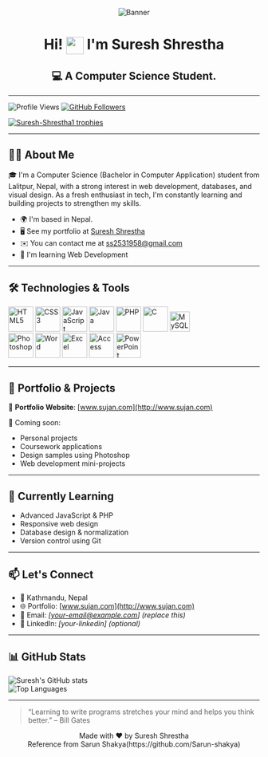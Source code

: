<p align="center">
  <img src="https://github.com/Suresh-Shrestha1/Suresh_shrestha/blob/main/banner.png" alt="Banner" />
</p>

<h1 align="center">
  Hi! <img src="https://media.giphy.com/media/hvRJCLFzcasrR4ia7z/giphy.gif" width="35" style="vertical-align:middle"/> I'm Suresh Shrestha
</h1>

<h2 align="center">
  💻 A Computer Science Student.
</h2>

---

<p align="left">
  <!-- Profile Views -->
  <img src="https://komarev.com/ghpvc/?username=Suresh-Shrestha1&label=Profile%20views&color=0e75b6&style=flat-square" alt="Profile Views" />
  
  <!-- Followers Badge -->
  <a href="https://github.com/Suresh-Shrestha1?tab=followers">
    <img src="https://img.shields.io/github/followers/Suresh-Shrestha1?label=Followers&style=flat-square" alt="GitHub Followers" />
  </a>
</p>

<p align="left">
  <a href="https://github.com/ryo-ma/github-profile-trophy">
    <img src="https://github-profile-trophy.vercel.app/?username=suresh440dev&margin-w=15&margin-h=15" alt="Suresh-Shrestha1 trophies" />
  </a>
</p>

---

## 👨‍💻 About Me

🎓 I'm a Computer Science (Bachelor in Computer Application) student from Lalitpur, Nepal, with a strong interest in web development, databases, and visual design. As a fresh enthusiast in tech, I'm constantly learning and building projects to strengthen my skills.

- 🌍 I'm based in Nepal.  
- 🖥️ See my portfolio at [Suresh Shrestha](https://www.sureshshrestha12.com.np)  
- ✉️ You can contact me at [ss2531958@gmail.com](mailto:ss2531958@gmail.com) 
- 🧠 I'm learning Web Development
<!-- - 🚀 I'm currently working on [Company name](http://website) -->  

---

## 🛠️ Technologies & Tools
<p>
  <!-- Programming Languages -->
  <img src="https://cdn.jsdelivr.net/gh/devicons/devicon/icons/html5/html5-original.svg" height="50" alt="HTML5"/>
  <img src="https://cdn.jsdelivr.net/gh/devicons/devicon/icons/css3/css3-original.svg" height="50" alt="CSS3"/>
  <img src="https://cdn.jsdelivr.net/gh/devicons/devicon/icons/javascript/javascript-original.svg" height="50" alt="JavaScript"/>
  <img src="https://cdn.jsdelivr.net/gh/devicons/devicon/icons/java/java-original.svg" height="50" alt="Java"/>
  <img src="https://cdn.jsdelivr.net/gh/devicons/devicon/icons/php/php-original.svg" height="50" alt="PHP"/>
  <img src="https://cdn.jsdelivr.net/gh/devicons/devicon/icons/c/c-original.svg" height="50" alt="C"/>
  <img src="https://cdn.jsdelivr.net/gh/devicons/devicon/icons/mysql/mysql-original.svg" height="40" alt="MySQL"/><br>

  <!-- Tools -->
  <img src="https://cdn.jsdelivr.net/gh/devicons/devicon/icons/photoshop/photoshop-plain.svg" height="50" alt="Photoshop"/>
  <img src="https://img.icons8.com/color/48/000000/microsoft-word-2019.png" height="50" alt="Word"/>
  <img src="https://img.icons8.com/color/48/000000/microsoft-excel-2019.png" height="50" alt="Excel"/>
  <img src="https://img.icons8.com/color/48/000000/microsoft-access-2019.png" height="50" alt="Access"/>
  <img src="https://img.icons8.com/color/48/000000/microsoft-powerpoint-2019.png" height="50" alt="PowerPoint"/>
</p>


---

## 📌 Portfolio & Projects

🔗 **Portfolio Website**: [www.sujan.com](http://www.sujan.com)

📁 Coming soon:
- Personal projects
- Coursework applications
- Design samples using Photoshop
- Web development mini-projects

---

## 🌱 Currently Learning
- Advanced JavaScript & PHP
- Responsive web design
- Database design & normalization
- Version control using Git

---

## 📫 Let's Connect
- 📍 Kathmandu, Nepal
- 🌐 Portfolio: [www.sujan.com](http://www.sujan.com)
- 📧 Email: *[your-email@example.com]* _(replace this)_
- 💼 LinkedIn: *[your-linkedin]* _(optional)_

---

## 📊 GitHub Stats

<p>
  <img src="https://github-readme-stats.vercel.app/api?username=Suresh-Shrestha1&show_icons=true" alt="Suresh's GitHub stats" />
  <br/>
  <img src="https://github-readme-stats.vercel.app/api/top-langs/?username=Suresh-Shrestha1&layout=compact" alt="Top Languages" />
</p>

---
> “Learning to write programs stretches your mind and helps you think better.” – Bill Gates

<p align="center">
  Made with ❤️ by Suresh Shrestha<br>
  Reference from Sarun Shakya(https://github.com/Sarun-shakya)
</p>
